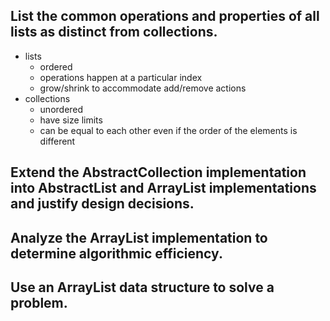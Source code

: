 ## List the common operations and properties of all lists as distinct from collections.
- lists
    - ordered
    - operations happen at a particular index
    - grow/shrink to accommodate add/remove actions
- collections
    - unordered
    - have size limits
    - can be equal to each other even if the order of the elements is different

## Extend the AbstractCollection implementation into AbstractList and ArrayList implementations and justify design decisions.


## Analyze the ArrayList implementation to determine algorithmic efficiency.


## Use an ArrayList data structure to solve a problem.

